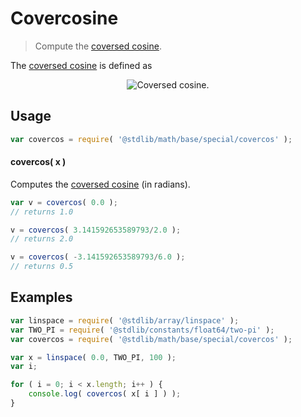 <!--

@license Apache-2.0

Copyright (c) 2018 The Stdlib Authors.

Licensed under the Apache License, Version 2.0 (the "License");
you may not use this file except in compliance with the License.
You may obtain a copy of the License at

   http://www.apache.org/licenses/LICENSE-2.0

Unless required by applicable law or agreed to in writing, software
distributed under the License is distributed on an "AS IS" BASIS,
WITHOUT WARRANTIES OR CONDITIONS OF ANY KIND, either express or implied.
See the License for the specific language governing permissions and
limitations under the License.

-->

# Covercosine

> Compute the [coversed cosine][coversed-cosine].

<section class="intro">

The [coversed cosine][coversed-cosine] is defined as

<!-- <equation class="equation" label="eq:covercosine" align="center" raw="\operatorname{covercos}(\theta) = 1 + \sin \theta" alt="Coversed cosine."> -->

<div class="equation" align="center" data-raw-text="\operatorname{covercos}(\theta) = 1 + \sin \theta" data-equation="eq:covercosine">
    <img src="https://cdn.rawgit.com/stdlib-js/stdlib/7e0a95722efd9c771b129597380c63dc6715508b/lib/node_modules/@stdlib/math/base/special/covercos/docs/img/equation_covercosine.svg" alt="Coversed cosine.">
    <br>
</div>

<!-- </equation> -->

</section>

<!-- /.intro -->

<section class="usage">

## Usage

```javascript
var covercos = require( '@stdlib/math/base/special/covercos' );
```

#### covercos( x )

Computes the [coversed cosine][coversed-cosine] (in radians).

```javascript
var v = covercos( 0.0 );
// returns 1.0

v = covercos( 3.141592653589793/2.0 );
// returns 2.0

v = covercos( -3.141592653589793/6.0 );
// returns 0.5
```

</section>

<!-- /.usage -->

<section class="examples">

## Examples

<!-- eslint no-undef: "error" -->

```javascript
var linspace = require( '@stdlib/array/linspace' );
var TWO_PI = require( '@stdlib/constants/float64/two-pi' );
var covercos = require( '@stdlib/math/base/special/covercos' );

var x = linspace( 0.0, TWO_PI, 100 );
var i;

for ( i = 0; i < x.length; i++ ) {
    console.log( covercos( x[ i ] ) );
}
```

</section>

<!-- /.examples -->

<section class="links">

[coversed-cosine]: https://en.wikipedia.org/wiki/Versine

</section>

<!-- /.links -->
